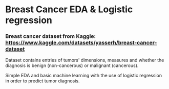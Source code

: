 # Breast Cancer EDA & Logistic regression

### Breast cancer dataset from Kaggle: https://www.kaggle.com/datasets/yasserh/breast-cancer-dataset


Dataset contains entries of tumors' dimensions, measures and whether the diagnosis is benign (non-cancerous) or malignant (cancerous).

Simple EDA and basic machine learning with the use of logistic regression in order to predict tumor diagnosis.
